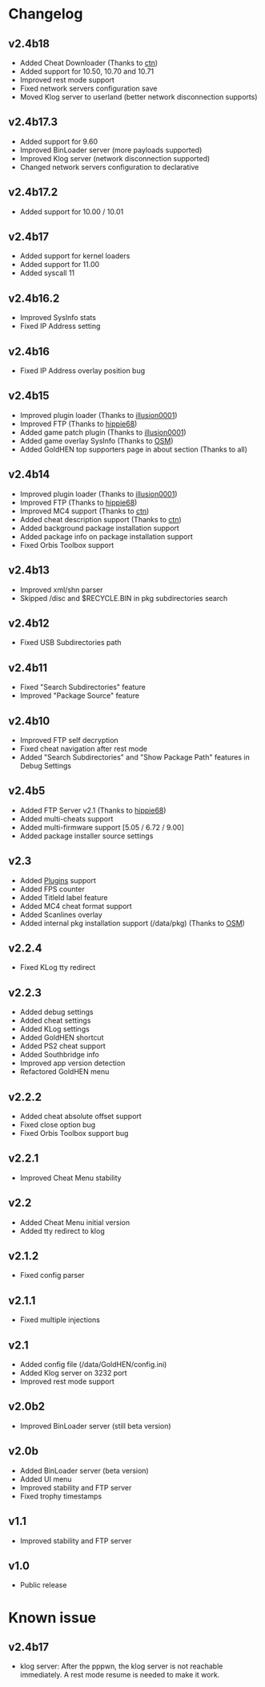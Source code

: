 # Changelog

## v2.4b18
- Added Cheat Downloader (Thanks to [ctn](https://github.com/ctn123))
- Added support for 10.50, 10.70 and 10.71
- Improved rest mode support
- Fixed network servers configuration save
- Moved Klog server to userland (better network disconnection supports)

## v2.4b17.3
- Added support for 9.60
- Improved BinLoader server (more payloads supported)
- Improved Klog server (network disconnection supported)
- Changed network servers configuration to declarative

## v2.4b17.2
- Added support for 10.00 / 10.01

## v2.4b17
- Added support for kernel loaders
- Added support for 11.00
- Added syscall 11

## v2.4b16.2
- Improved SysInfo stats
- Fixed IP Address setting

## v2.4b16
- Fixed IP Address overlay position bug 

## v2.4b15
- Improved plugin loader (Thanks to [illusion0001](https://github.com/illusion0001))
- Improved FTP (Thanks to [hippie68](https://github.com/hippie68))
- Added game patch plugin (Thanks to [illusion0001](https://github.com/illusion0001))
- Added game overlay SysInfo (Thanks to [OSM](https://github.com/OSM-Made))
- Added GoldHEN top supporters page in about section (Thanks to all) 

## v2.4b14
- Improved plugin loader (Thanks to [illusion0001](https://github.com/illusion0001))
- Improved FTP (Thanks to [hippie68](https://github.com/hippie68))
- Improved MC4 support (Thanks to [ctn](https://github.com/ctn123))
- Added cheat description support (Thanks to [ctn](https://github.com/ctn123))
- Added background package installation support
- Added package info on package installation support
- Fixed Orbis Toolbox support 

## v2.4b13
- Improved xml/shn parser
- Skipped /disc and $RECYCLE.BIN in pkg subdirectories search

## v2.4b12
- Fixed USB Subdirectories path

## v2.4b11
- Fixed "Search Subdirectories" feature
- Improved "Package Source" feature

## v2.4b10
- Improved FTP self decryption
- Fixed cheat navigation after rest mode
- Added "Search Subdirectories" and "Show Package Path" features in Debug Settings

## v2.4b5
- Added FTP Server v2.1 (Thanks to [hippie68](https://github.com/hippie68))
- Added multi-cheats support
- Added multi-firmware support [5.05 / 6.72 / 9.00]
- Added package installer source settings

## v2.3
- Added [Plugins](https://github.com/GoldHEN/GoldHEN_Plugins_Repository) support
- Added FPS counter
- Added TitleId label feature
- Added MC4 cheat format support
- Added Scanlines overlay
- Added internal pkg installation support (/data/pkg) (Thanks to [OSM](https://github.com/OSM-Made)) 

## v2.2.4
- Fixed KLog tty redirect

## v2.2.3
- Added debug settings
- Added cheat settings
- Added KLog settings
- Added GoldHEN shortcut
- Added PS2 cheat support
- Added Southbridge info
- Improved app version detection
- Refactored GoldHEN menu

## v2.2.2
- Added cheat absolute offset support
- Fixed close option bug
- Fixed Orbis Toolbox support bug

## v2.2.1
- Improved Cheat Menu stability

## v2.2
- Added Cheat Menu initial version
- Added tty redirect to klog

## v2.1.2
- Fixed config parser

## v2.1.1
- Fixed multiple injections

## v2.1
- Added config file (/data/GoldHEN/config.ini)
- Added Klog server on 3232 port
- Improved rest mode support

## v2.0b2
- Improved BinLoader server (still beta version)

## v2.0b
- Added BinLoader server (beta version)
- Added UI menu
- Improved stability and FTP server
- Fixed trophy timestamps

## v1.1
- Improved stability and FTP server

## v1.0
- Public release

# Known issue

## v2.4b17
- klog server: After the pppwn, the klog server is not reachable immediately. A rest mode resume is needed to make it work.

